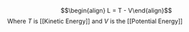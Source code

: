 $$\begin{align} L = T - V\end{align}$$
Where $T$ is [[Kinetic Energy]] and $V$ is the [[Potential Energy]]